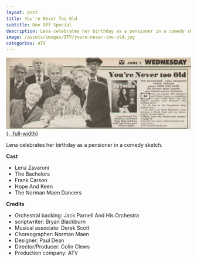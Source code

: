 ```yaml
---
layout: post
title: You're Never Too Old
subtitle: One Off Special
description: Lena celebrates her birthday as a pensioner in a comedy sketch.
image: /assets/images/ITV/youre-never-too-old.jpg
categories: ATV
---
```


[![TVTimes](/assets/images/ITV/youre-never-too-old.jpg){: .full-width}](/tv%20guides/1977/05/28/TVTimes.html)

Lena celebrates her birthday as a pensioner in a comedy sketch.

**Cast**
* Lena Zavaroni
* The Bachelors
* Frank Carson
* Hope And Keen
* The Norman Maen Dancers

**Credits**
* Orchestral backing: Jack Parnell And His Orchestra
* scriptwriter: Bryan Blackburn
* Musical associate: Derek Scott
* Choreographer: Norman Maen
* Designer: Paul Dean
* Director/Producer: Colin Clews
* Production company: ATV
